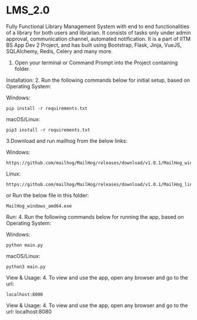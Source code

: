 # LMS_2.0
Fully Functional Library Management System with end to end functionalities of a library for both users and librarian. It consists of tasks only under admin approval, communication channel, automated notification. It is a part of IITM BS App Dev 2 Project, and has built using Bootstrap, Flask, Jinja, VueJS, SQLAlchemy, Redis, Celery and many more.



1. Open your terminal or Command Prompt into the Project containing folder.

Installation:
2. Run the following commands below for initial setup, based on Operating System:

Windows:
```shell
pip install -r requirements.txt
```

macOS/Linux:
```shell
pip3 install -r requirements.txt
```


3.Download and run mailhog from the below links:

Windows:
```shell
https://github.com/mailhog/MailHog/releases/download/v1.0.1/MailHog_windows_amd64.exe
```

Linux:
```shell
https://github.com/mailhog/MailHog/releases/download/v1.0.1/MailHog_linux_amd64
```

or Run the below file in this folder:
```shell
MailHog_windows_amd64.exe
```

Run:
4. Run the following commands below for running the app, based on Operating System:

Windows:
```shell
python main.py
```
macOS/Linux:
```shell
python3 main.py
```


View & Usage:
4. To view and use the app, open any browser and go to the url:
```shell
localhost:8000
```
View & Usage:
4. To view and use the app, open any browser and go to the url:
localhost:8080
